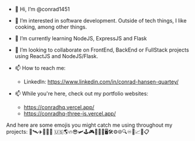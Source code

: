 - 👋 Hi, I’m @conrad1451
- 👀 I’m interested in software development. Outside of tech things, I like cooking, among other things.
- 🌱 I’m currently learning NodeJS, ExpressJS and Flask 
- 💞️ I’m looking to collaborate on FrontEnd, BackEnd or FullStack projects using ReactJS and NodeJS/Flask.
- 📫 How to reach me: 
  - LinkedIn: https://www.linkedin.com/in/conrad-hansen-quartey/

- 📫 While you're here, check out my portfolio websites:
  - https://conradhq.vercel.app/
  - https://conradhq-three-js.vercel.app/


And here are some emojis you might catch me using throughout my projects:
🚀🛰️✈️🦅🇬🇭 🇺🇸🌎🔥😎🛩️🕹️🎮👨🏾‍💻🖥️🛠️⚙️🌐🔍♾️📱📈🔼📋

<!---
conrad1451/conrad1451 is a ✨ special ✨ repository because its `README.md` (this file) appears on your GitHub profile.
You can click the Preview link to take a look at your changes.
--->
